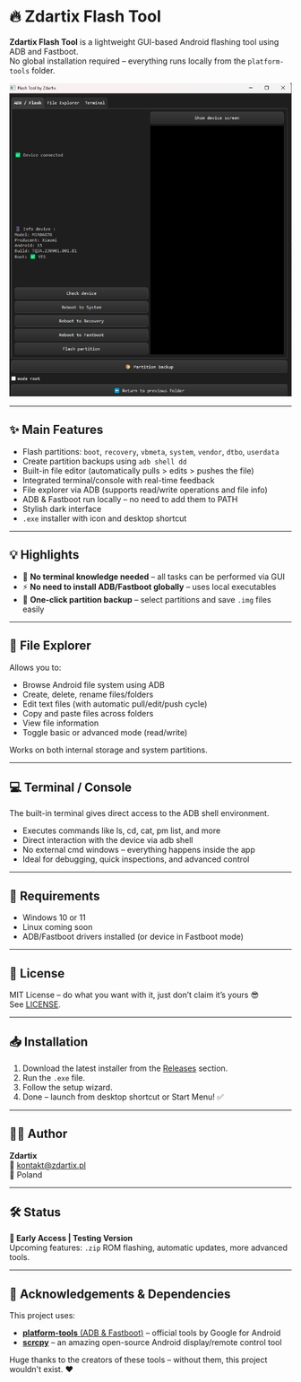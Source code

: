 # 🔥 Zdartix Flash Tool

**Zdartix Flash Tool** is a lightweight GUI-based Android flashing tool using ADB and Fastboot.  
No global installation required – everything runs locally from the `platform-tools` folder.

![screenshot](docs/screenshot.png)

---

## ✨ Main Features

- Flash partitions: `boot`, `recovery`, `vbmeta`, `system`, `vendor`, `dtbo`, `userdata`
- Create partition backups using `adb shell dd`
- Built-in file editor (automatically pulls > edits > pushes the file)
- Integrated terminal/console with real-time feedback
- File explorer via ADB (supports read/write operations and file info)
- ADB & Fastboot run locally – no need to add them to PATH
- Stylish dark interface
- `.exe` installer with icon and desktop shortcut

---

## 💡 Highlights

- 🧠 **No terminal knowledge needed** – all tasks can be performed via GUI
- ⚡ **No need to install ADB/Fastboot globally** – uses local executables
- 💾 **One-click partition backup** – select partitions and save `.img` files easily

---

## 🧭 File Explorer

Allows you to:

- Browse Android file system using ADB
- Create, delete, rename files/folders
- Edit text files (with automatic pull/edit/push cycle)
- Copy and paste files across folders
- View file information
- Toggle basic or advanced mode (read/write)

Works on both internal storage and system partitions.

---

## 💻 Terminal / Console

The built-in terminal gives direct access to the ADB shell environment.

- Executes commands like ls, cd, cat, pm list, and more
- Direct interaction with the device via adb shell
- No external cmd windows – everything happens inside the app
- Ideal for debugging, quick inspections, and advanced control

---

## 🚀 Requirements

- Windows 10 or 11
- Linux coming soon
- ADB/Fastboot drivers installed (or device in Fastboot mode)

---

## 📄 License

MIT License – do what you want with it, just don’t claim it’s yours 😎  
See [LICENSE](LICENSE).

---

## 📥 Installation

1. Download the latest installer from the [Releases](https://github.com/Zdartix/Zdartix-Flash-Tool/releases) section.
2. Run the `.exe` file.
3. Follow the setup wizard.
4. Done – launch from desktop shortcut or Start Menu! ✅

---

## 👨‍💻 Author

**Zdartix**  
📧 kontakt@zdartix.pl  
📍 Poland

---

## 🛠️ Status

**🧪 Early Access | Testing Version**  
Upcoming features: `.zip` ROM flashing, automatic updates, more advanced tools.

---

## 🙏 Acknowledgements & Dependencies

This project uses:

- [**platform-tools** (ADB & Fastboot)](https://developer.android.com/studio/releases/platform-tools) – official tools by Google for Android
- [**scrcpy**](https://github.com/Genymobile/scrcpy) – an amazing open-source Android display/remote control tool

Huge thanks to the creators of these tools – without them, this project wouldn't exist. ❤️
